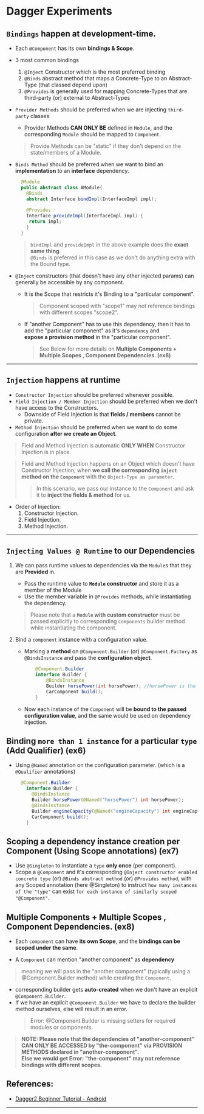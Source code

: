 # Dagger Experiments

## `Bindings` happen at development-time.

- Each `@Component` has its own **bindings & Scope**.

- 3 most common bindings
  1. `@Inject` Constructor which is the most preferred binding
  2. `@Binds` abstract method that maps a Concrete-Type to an Abstract-Type (that classed depend upon)
  3. `@Provides` is generally used for mapping Concrete-Types that are third-party (or) external to Abstract-Types  

- `Provider Methods` should be preferred when we are injecting `third-party` classes
    - Provider Methods **CAN ONLY BE** defined in `Module`, and the corresponding `Module` should be mapped to `Component`.
    > Provide Methods can be "static" if they don't depend on the state/members of a Module.

- `Binds Method` should be preferred when we want to bind an **implementation** to an **interface** dependency.

   ```java
     @Module
     public abstract class AModule{
       @Binds
       abstract Interface bindImpl(InterfaceImpl impl);
       
       @Provides
       Interface provideImpl(InterfaceImpl impl) {
        return impl;
       }
     }
   ```
   > `bindImpl` and `provideImpl` in the above example does the **exact same thing**.  
   > `@Binds` is preferred  in this case as we don't do anything extra with the Bound type.

- `@Inject` constructors (that doesn't have any other injected params) can generally be accessible by any component.  
  - It is the Scope that restricts it's Binding to a "particular component".    
    > Component scoped with "scope1" may not reference bindings with different scopes "scope2".  

  - If "another Component" has to use this dependency, then it has to add the "particular component" as it's `dependency` and  
    **expose a provision method** in the "particular component".  
    > See Below for more details on **Multiple Components + Multiple Scopes , Component Dependencies. (ex8)**
---

## `Injection` happens at runtime

- `Constructor Injection` should be preferred whenever possible.
- `Field Injection / Member Injection` should be preferred when we don't have access to the Constructors.
    - Downside of Field Injection is that **fields / members**  cannot be private.
- `Method Injection` should be preferred when we want to do some configuration **after we create an Object**.

> Field and Method Injection is automatic **ONLY WHEN** Constructor Injection is in place.  

> Field and Method Injection happens on an Object which doesn't have Constructor Injection,
> when **we call the corresponding `inject` method on the `Component`** with the `Object-Type as parameter`.
>> In this scenario, we pass our instance to the `Component` and ask it to **inject the fields & method** for us.

- Order of Injection:
    1. Constructor Injection.
    2. Field Injection.
    3. Method Injection.
    
---

## `Injecting Values @ Runtime` to our Dependencies

1. We can pass runtime values to dependencies via the `Module`s that they are **Provided** in.   
      - Pass the runtime value to **`Module` constructor** and store it as a member of the Module
      - Use the member variable in `@Provides` methods, while instantiating the dependency.
      > Please note that a **`Module` with custom constructor** must be passed explicitly to corresponding `Components` builder method
        while instantiating the component.
    
2. Bind a `component` instance with a configuration value.
      - Marking a **method** on `@Component.Builder` (or) `@Component.Factory` as `@BindsInstance` and pass the **configuration object**.
          ```java
              @Component.Builder
              interface Builder {
                  @BindsInstance
                  Builder horsePower(int horsePower); //horsePower is the configuration object here.
                  CarComponent build();
              }
          ```
      - Now each instance of the `Component` will be **bound to the passed configuration value**, and the same would be used on dependency injection.
        
## Binding `more than 1 instance` for a particular `type` **(Add Qualifier)** (ex6)

- Using `@Named` annotation on the configuration parameter. (which is a `@Qualifier` annotations)
    ```java
      @Component.Builder
        interface Builder {
          @BindsInstance
          Builder horsePower(@Named("horsePower") int horsePower);
          @BindsInstance
          Builder engineCapacity(@Named("engineCapacity") int engineCapacity);
          CarComponent build();    
        }
    ```
 
## Scoping a dependency instance creation per Component **(Using Scope annotations)** (ex7)

- Use `@Singleton` to instantiate a `type` **only once** (per component).  
- Scope a `@Component` and it's corresponding `@Inject constructor enabled concrete type` (or) `@Binds abstract method` (or) `@Provides method`,
  with any Scoped annotation (here @Singleton) to instruct `how many instances of the "type"` can exist `for each instance of similarly scoped "@Component"`.
    
## Multiple Components + Multiple Scopes , Component Dependencies. (ex8)

- Each `component` can have **its own Scope**, and the **bindings can be scoped under the same**.

- A `Component` can mention "another component" as **dependency**
> meaning we will pass in the "another component" (typically using a @Component.Builder method) while creating the `Component`. 

  - corresponding builder gets **auto-created** when we don't have an explicit `@Component.Builder`.
  - If we have an explicit `@Component.Builder` we have to declare the builder method ourselves, else will result in an error.
    >Error: @Component.Builder is missing setters for required modules or components.

> **NOTE: Please note that the dependencies of "another-component" CAN ONLY BE ACCESSED by "the-component" via PROVISION METHODS declared in
> "another-component".  
> Else we would get Error: "the-component" may not reference bindings with different scopes.**

## References:

- [Dagger2 Beginner Tutorial - Android][dagger2_beginner_tutorial_android]

---

[dagger2_beginner_tutorial_android]: https://www.youtube.com/playlist?list=PLrnPJCHvNZuA2ioi4soDZKz8euUQnJW65